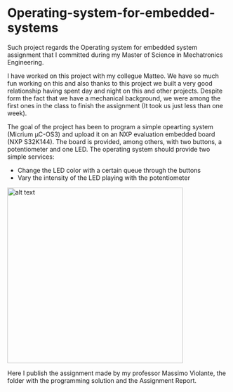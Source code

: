 # Operating-system-for-embedded-systems

Such project regards the Operating system for embedded system assignment that I committed during my Master of Science in Mechatronics Engineering. 

I have worked on this project with my collegue Matteo. We have so much fun working on this and also thanks to this project we built a very good relationship having spent day and night on this and other projects. Despite form the fact that we have a mechanical background, we were among the first ones in the class to finish the assignment (It took us just less than one week).

The goal of the project has been to program a simple opearting system (Micrium μC-OS3) and upload it on an NXP evaluation embedded board (NXP S32K144). The board is provided, among others, with two buttons, a potentiometer and one LED. The operating system should provide two simple services:

- Change the LED color with a certain queue through the buttons
- Vary the intensity of the LED playing with the potentiometer

<img src="images/OSES_video.gif" alt="alt text" width="400" height="400"> 

Here I publish the assignment made by my professor Massimo Violante, the folder with the programming solution and the Assignment Report.

